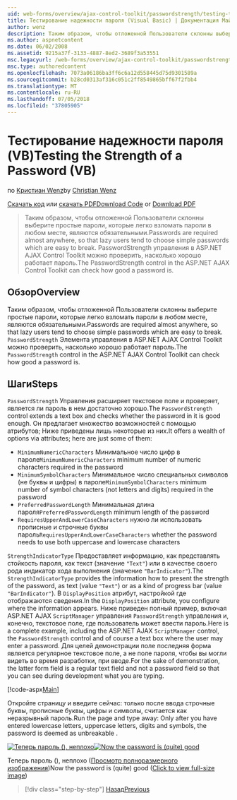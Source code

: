 ```yaml
---
uid: web-forms/overview/ajax-control-toolkit/passwordstrength/testing-the-strength-of-a-password-vb
title: Тестирование надежности пароля (Visual Basic) | Документация Майкрософт
author: wenz
description: Таким образом, чтобы отложенной Пользователи склонны выберите простые пароли, которые легко взломать пароли в любом месте, являются обязательными. Элемент управления PasswordStrength в ASP. Н...
ms.author: aspnetcontent
ms.date: 06/02/2008
ms.assetid: 9215a37f-3133-4887-8ed2-3689f3a53551
msc.legacyurl: /web-forms/overview/ajax-control-toolkit/passwordstrength/testing-the-strength-of-a-password-vb
msc.type: authoredcontent
ms.openlocfilehash: 7073a06186ba3ff6c6a12d558445d75d9301589a
ms.sourcegitcommit: b28cd0313af316c051c2ff8549865bff67f2fbb4
ms.translationtype: MT
ms.contentlocale: ru-RU
ms.lasthandoff: 07/05/2018
ms.locfileid: "37805905"
---
```

<a name="testing-the-strength-of-a-password-vb"></a><span data-ttu-id="fdd2d-104">Тестирование надежности пароля (VB)</span><span class="sxs-lookup"><span data-stu-id="fdd2d-104">Testing the Strength of a Password (VB)</span></span>
====================
<span data-ttu-id="fdd2d-105">по [Кристиан Wenz](https://github.com/wenz)</span><span class="sxs-lookup"><span data-stu-id="fdd2d-105">by [Christian Wenz](https://github.com/wenz)</span></span>

<span data-ttu-id="fdd2d-106">[Скачать код](http://download.microsoft.com/download/9/3/f/93f8daea-bebd-4821-833b-95205389c7d0/PasswordStrength0.vb.zip) или [скачать PDF](http://download.microsoft.com/download/2/d/c/2dc10e34-6983-41d4-9c08-f78f5387d32b/passwordstrength0VB.pdf)</span><span class="sxs-lookup"><span data-stu-id="fdd2d-106">[Download Code](http://download.microsoft.com/download/9/3/f/93f8daea-bebd-4821-833b-95205389c7d0/PasswordStrength0.vb.zip) or [Download PDF](http://download.microsoft.com/download/2/d/c/2dc10e34-6983-41d4-9c08-f78f5387d32b/passwordstrength0VB.pdf)</span></span>

> <span data-ttu-id="fdd2d-107">Таким образом, чтобы отложенной Пользователи склонны выберите простые пароли, которые легко взломать пароли в любом месте, являются обязательными.</span><span class="sxs-lookup"><span data-stu-id="fdd2d-107">Passwords are required almost anywhere, so that lazy users tend to choose simple passwords which are easy to break.</span></span> <span data-ttu-id="fdd2d-108">PasswordStrength управления в ASP.NET AJAX Control Toolkit можно проверить, насколько хорошо работает пароль.</span><span class="sxs-lookup"><span data-stu-id="fdd2d-108">The PasswordStrength control in the ASP.NET AJAX Control Toolkit can check how good a password is.</span></span>


## <a name="overview"></a><span data-ttu-id="fdd2d-109">Обзор</span><span class="sxs-lookup"><span data-stu-id="fdd2d-109">Overview</span></span>

<span data-ttu-id="fdd2d-110">Таким образом, чтобы отложенной Пользователи склонны выберите простые пароли, которые легко взломать пароли в любом месте, являются обязательными.</span><span class="sxs-lookup"><span data-stu-id="fdd2d-110">Passwords are required almost anywhere, so that lazy users tend to choose simple passwords which are easy to break.</span></span> <span data-ttu-id="fdd2d-111">`PasswordStrength` Элемента управления в ASP.NET AJAX Control Toolkit можно проверить, насколько хорошо работает пароль.</span><span class="sxs-lookup"><span data-stu-id="fdd2d-111">The `PasswordStrength` control in the ASP.NET AJAX Control Toolkit can check how good a password is.</span></span>

## <a name="steps"></a><span data-ttu-id="fdd2d-112">Шаги</span><span class="sxs-lookup"><span data-stu-id="fdd2d-112">Steps</span></span>

<span data-ttu-id="fdd2d-113">`PasswordStrength` Управления расширяет текстовое поле и проверяет, является ли пароль в нем достаточно хорошо.</span><span class="sxs-lookup"><span data-stu-id="fdd2d-113">The `PasswordStrength` control extends a text box and checks whether the password in it is good enough.</span></span> <span data-ttu-id="fdd2d-114">Он предлагает множество возможностей с помощью атрибутов; Ниже приведены лишь некоторые из них.</span><span class="sxs-lookup"><span data-stu-id="fdd2d-114">It offers a wealth of options via attributes; here are just some of them:</span></span>

- <span data-ttu-id="fdd2d-115">`MinimumNumericCharacters` Минимальное число цифр в пароле</span><span class="sxs-lookup"><span data-stu-id="fdd2d-115">`MinimumNumericCharacters` minimum number of numeric characters required in the password</span></span>
- <span data-ttu-id="fdd2d-116">`MinimumSymbolCharacters` Минимальное число специальных символов (не буквы и цифры) в пароле</span><span class="sxs-lookup"><span data-stu-id="fdd2d-116">`MinimumSymbolCharacters` minimum number of symbol characters (not letters and digits) required in the password</span></span>
- <span data-ttu-id="fdd2d-117">`PreferredPasswordLength` Минимальная длина пароля</span><span class="sxs-lookup"><span data-stu-id="fdd2d-117">`PreferredPasswordLength` minimum length of the password</span></span>
- <span data-ttu-id="fdd2d-118">`RequiresUpperAndLowerCaseCharacters` нужно ли использовать прописные и строчные буквы пароль</span><span class="sxs-lookup"><span data-stu-id="fdd2d-118">`RequiresUpperAndLowerCaseCharacters` whether the password needs to use both uppercase and lowercase characters</span></span>

<span data-ttu-id="fdd2d-119">`StrengthIndicatorType` Предоставляет информацию, как представлять стойкость пароля, как текст (значение `"Text"`) или в качестве своего рода индикатор хода выполнения (значение `"BarIndicator"`).</span><span class="sxs-lookup"><span data-stu-id="fdd2d-119">The `StrengthIndicatorType` provides the information how to present the strength of the password, as text (value `"Text"`) or as a kind of progress bar (value `"BarIndicator"`).</span></span> <span data-ttu-id="fdd2d-120">В `DisplayPosition` атрибут, настройкой где отображаются сведения.</span><span class="sxs-lookup"><span data-stu-id="fdd2d-120">In the `DisplayPosition` attribute, you configure where the information appears.</span></span> <span data-ttu-id="fdd2d-121">Ниже приведен полный пример, включая ASP.NET AJAX `ScriptManager` управления `PasswordStrength` управления и, конечно, текстовое поле, где пользователь может ввести пароль.</span><span class="sxs-lookup"><span data-stu-id="fdd2d-121">Here is a complete example, including the ASP.NET AJAX `ScriptManager` control, the `PasswordStrength` control and of course a text box where the user may enter a password.</span></span> <span data-ttu-id="fdd2d-122">Для целей демонстрации поле последняя форма является регулярное текстовое поле, а не поле пароля, чтобы вы могли видеть во время разработки, при вводе.</span><span class="sxs-lookup"><span data-stu-id="fdd2d-122">For the sake of demonstration, the latter form field is a regular text field and not a password field so that you can see during development what you are typing.</span></span>

[!code-aspx[Main](testing-the-strength-of-a-password-vb/samples/sample1.aspx)]

<span data-ttu-id="fdd2d-123">Откройте страницу и введите сейчас: только после ввода строчные буквы, прописные буквы, цифры и символы, считается как неразрывный пароль.</span><span class="sxs-lookup"><span data-stu-id="fdd2d-123">Run the page and type away: Only after you have entered lowercase letters, uppercase letters, digits and symbols, the password is deemed as unbreakable .</span></span>


<span data-ttu-id="fdd2d-124">[![Теперь пароль (), неплохо](testing-the-strength-of-a-password-vb/_static/image2.png)](testing-the-strength-of-a-password-vb/_static/image1.png)</span><span class="sxs-lookup"><span data-stu-id="fdd2d-124">[![Now the password is (quite) good](testing-the-strength-of-a-password-vb/_static/image2.png)](testing-the-strength-of-a-password-vb/_static/image1.png)</span></span>

<span data-ttu-id="fdd2d-125">Теперь пароль (), неплохо ([Просмотр полноразмерного изображения](testing-the-strength-of-a-password-vb/_static/image3.png))</span><span class="sxs-lookup"><span data-stu-id="fdd2d-125">Now the password is (quite) good ([Click to view full-size image](testing-the-strength-of-a-password-vb/_static/image3.png))</span></span>

> [!div class="step-by-step"]
> [<span data-ttu-id="fdd2d-126">Назад</span><span class="sxs-lookup"><span data-stu-id="fdd2d-126">Previous</span></span>](testing-the-strength-of-a-password-cs.md)
